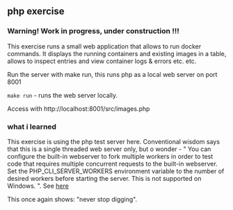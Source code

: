 

## php exercise

### Warning! Work in progress, under construction !!!

This exercise runs a small web application that allows to run docker commands.
It displays the running containers and existing images in a table, allows to inspect entries and view container logs & errors etc. etc.

Run the server with make run, this runs php as a local web server on port 8001


```make run``` - runs the web server locally.

Access with http://localhost:8001/src/images.php

### what i learned

This exercise is using the php test server here. Conventional wisdom says that this is a single threaded web server only, but o wonder - " You can configure the built-in webserver to fork multiple workers in order to test code that requires multiple concurrent requests to the built-in webserver. Set the PHP_CLI_SERVER_WORKERS environment variable to the number of desired workers before starting the server. This is not supported on Windows. ". See [here](https://www.php.net/manual/en/features.commandline.webserver.php) 

This once again shows: "never stop digging".


